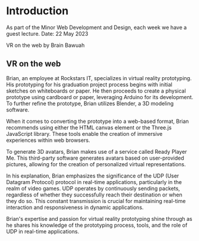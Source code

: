 # Introduction
As part of the Minor Web Development and Design, each week we have a guest lecture.
Date: 22 May 2023

VR on the web by Brain Bawuah

## VR on the web
Brian, an employee at Rockstars IT, specializes in virtual reality prototyping. 
His prototyping for his graduation project process begins with initial sketches on whiteboards or paper. 
He then proceeds to create a physical prototype using cardboard or paper, leveraging Arduino for its development. 
To further refine the prototype, Brian utilizes Blender, a 3D modeling software.

When it comes to converting the prototype into a web-based format, Brian recommends using either the HTML canvas element or the Three.js JavaScript library. 
These tools enable the creation of immersive experiences within web browsers.

To generate 3D avatars, Brian makes use of a service called Ready Player Me. 
This third-party software generates avatars based on user-provided pictures, allowing for the creation of personalized virtual representations.

In his explanation, Brian emphasizes the significance of the UDP (User Datagram Protocol) protocol in real-time applications, particularly in the realm of video games. 
UDP operates by continuously sending packets, regardless of whether they successfully reach their destination or when they do so. 
This constant transmission is crucial for maintaining real-time interaction and responsiveness in dynamic applications.

Brian's expertise and passion for virtual reality prototyping shine through as he shares his knowledge of the prototyping process, tools, and the role of UDP in real-time applications.
